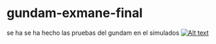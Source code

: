 # gundam-exmane-final
se ha se ha hecho las pruebas del gundam en el simulados
[![Alt text](https://img.youtube.com/vi/CRZrf7bhpC4/0.jpg)](https://www.youtube.com/watch?v=CRZrf7bhpC4)
